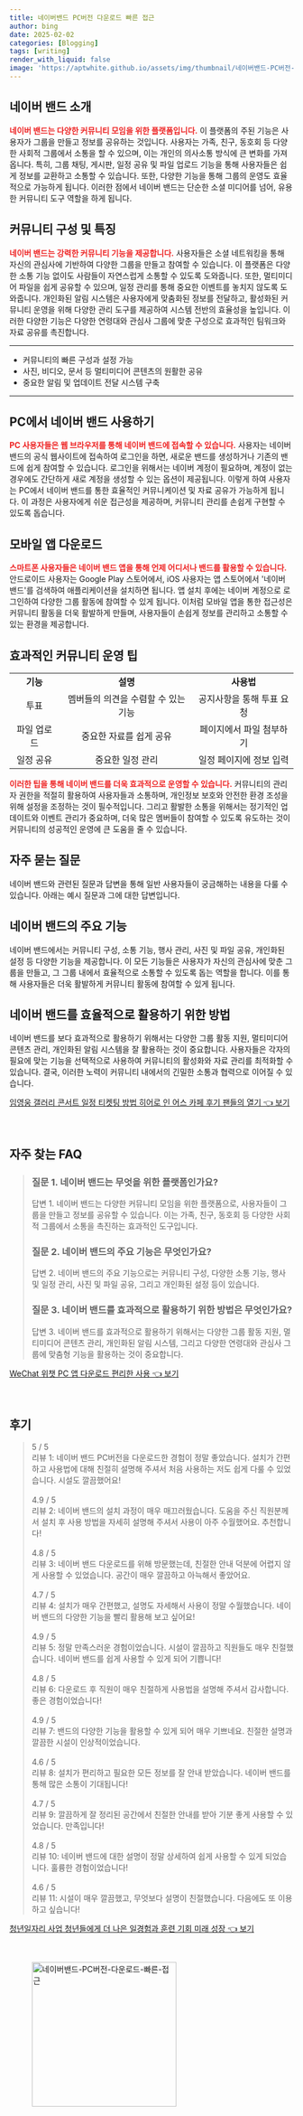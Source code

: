 ```yaml
---
title: 네이버밴드 PC버전 다운로드 빠른 접근
author: bing
date: 2025-02-02
categories: [Blogging]
tags: [writing]
render_with_liquid: false
image: 'https://aptwhite.github.io/assets/img/thumbnail/네이버밴드-PC버전-다운로드-빠른-접근.webp'
---
```



<h2 id='네이버_밴드_소개'>네이버 밴드 소개</h2>

<p><b><span style="color: #ee2323;">네이버 밴드는 다양한 커뮤니티 모임을 위한 플랫폼입니다.</span></b> 이 플랫폼의 주된 기능은 사용자가 그룹을 만들고 정보를 공유하는 것입니다. 사용자는 가족, 친구, 동호회 등 다양한 사회적 그룹에서 소통을 할 수 있으며, 이는 개인의 의사소통 방식에 큰 변화를 가져옵니다. 특히, 그룹 채팅, 게시판, 일정 공유 및 파일 업로드 기능을 통해 사용자들은 쉽게 정보를 교환하고 소통할 수 있습니다. 또한, 다양한 기능을 통해 그룹의 운영도 효율적으로 가능하게 됩니다. 이러한 점에서 네이버 밴드는 단순한 소셜 미디어를 넘어, 유용한 커뮤니티 도구 역할을 하게 됩니다.</p>

<h2 id='커뮤니티_구성_및_특징'>커뮤니티 구성 및 특징</h2>

<p><b><span style="color: #ee2323;">네이버 밴드는 강력한 커뮤니티 기능을 제공합니다.</span></b> 사용자들은 소셜 네트워킹을 통해 자신의 관심사에 기반하여 다양한 그룹을 만들고 참여할 수 있습니다. 이 플랫폼은 다양한 소통 기능 없이도 사람들이 자연스럽게 소통할 수 있도록 도와줍니다. 또한, 멀티미디어 파일을 쉽게 공유할 수 있으며, 일정 관리를 통해 중요한 이벤트를 놓치지 않도록 도와줍니다. 개인화된 알림 시스템은 사용자에게 맞춤화된 정보를 전달하고, 활성화된 커뮤니티 운영을 위해 다양한 관리 도구를 제공하여 시스템 전반의 효율성을 높입니다. 이러한 다양한 기능은 다양한 연령대와 관심사 그룹에 맞춘 구성으로 효과적인 팀워크와 자료 공유를 촉진합니다.</p>

<hr />

<ul>
    <li>커뮤니티의 빠른 구성과 설정 가능</li>
    <li>사진, 비디오, 문서 등 멀티미디어 콘텐츠의 원활한 공유</li>
    <li>중요한 알림 및 업데이트 전달 시스템 구축</li>
</ul>

<hr />

<h2 id='PC_에서_네이버_밴드_사용하기'>PC에서 네이버 밴드 사용하기</h2>

<p><b><span style="color: #ee2323;">PC 사용자들은 웹 브라우저를 통해 네이버 밴드에 접속할 수 있습니다.</span></b> 사용자는 네이버 밴드의 공식 웹사이트에 접속하여 로그인을 하면, 새로운 밴드를 생성하거나 기존의 밴드에 쉽게 참여할 수 있습니다. 로그인을 위해서는 네이버 계정이 필요하며, 계정이 없는 경우에도 간단하게 새로 계정을 생성할 수 있는 옵션이 제공됩니다. 이렇게 하여 사용자는 PC에서 네이버 밴드를 통한 효율적인 커뮤니케이션 및 자료 공유가 가능하게 됩니다. 이 과정은 사용자에게 쉬운 접근성을 제공하며, 커뮤니티 관리를 손쉽게 구현할 수 있도록 돕습니다.</p>

<h2 id='모바일_앱_다운로드'>모바일 앱 다운로드</h2>

<p><b><span style="color: #ee2323;">스마트폰 사용자들은 네이버 밴드 앱을 통해 언제 어디서나 밴드를 활용할 수 있습니다.</span></b> 안드로이드 사용자는 Google Play 스토어에서, iOS 사용자는 앱 스토어에서 '네이버 밴드'를 검색하여 애플리케이션을 설치하면 됩니다. 앱 설치 후에는 네이버 계정으로 로그인하여 다양한 그룹 활동에 참여할 수 있게 됩니다. 이처럼 모바일 앱을 통한 접근성은 커뮤니티 활동을 더욱 활발하게 만들며, 사용자들이 손쉽게 정보를 관리하고 소통할 수 있는 환경을 제공합니다.</p>

<h2 id='효과적인_커뮤니티_운영_팁'>효과적인 커뮤니티 운영 팁</h2>

<table>
    <tr>
        <td style="text-align: center; height: 17px;"><b>기능</b></td>
        <td style="text-align: center; height: 17px;"><b>설명</b></td>
        <td style="text-align: center; height: 17px;"><b>사용법</b></td>
    </tr>
    <tr>
        <td style="text-align: center; height: 17px;">투표</td>
        <td style="text-align: center; height: 17px;">멤버들의 의견을 수렴할 수 있는 기능</td>
        <td style="text-align: center; height: 17px;">공지사항을 통해 투표 요청</td>
    </tr>
    <tr>
        <td style="text-align: center; height: 17px;">파일 업로드</td>
        <td style="text-align: center; height: 17px;">중요한 자료를 쉽게 공유</td>
        <td style="text-align: center; height: 17px;">페이지에서 파일 첨부하기</td>
    </tr>
    <tr>
        <td style="text-align: center; height: 17px;">일정 공유</td>
        <td style="text-align: center; height: 17px;">중요한 일정 관리</td>
        <td style="text-align: center; height: 17px;">일정 페이지에 정보 입력</td>
    </tr>
</table>

<p><b><span style="color: #ee2323;">이러한 팁을 통해 네이버 밴드를 더욱 효과적으로 운영할 수 있습니다.</span></b> 커뮤니티의 관리자 권한을 적절히 활용하여 사용자들과 소통하며, 개인정보 보호와 안전한 환경 조성을 위해 설정을 조정하는 것이 필수적입니다. 그리고 활발한 소통을 위해서는 정기적인 업데이트와 이벤트 관리가 중요하며, 더욱 많은 멤버들이 참여할 수 있도록 유도하는 것이 커뮤니티의 성공적인 운영에 큰 도움을 줄 수 있습니다.</p>

<h2 id='자주_묻는_질문'>자주 묻는 질문</h2>

<p>네이버 밴드와 관련된 질문과 답변을 통해 일반 사용자들이 궁금해하는 내용을 다룰 수 있습니다. 아래는 예시 질문과 그에 대한 답변입니다.</p>

<h2 id='네이버_밴드의_주요_기능'>네이버 밴드의 주요 기능</h2>

<p>네이버 밴드에서는 커뮤니티 구성, 소통 기능, 행사 관리, 사진 및 파일 공유, 개인화된 설정 등 다양한 기능을 제공합니다. 이 모든 기능들은 사용자가 자신의 관심사에 맞춘 그룹을 만들고, 그 그룹 내에서 효율적으로 소통할 수 있도록 돕는 역할을 합니다. 이를 통해 사용자들은 더욱 활발하게 커뮤니티 활동에 참여할 수 있게 됩니다.</p>

<h2 id='네이버_밴드_효율적_활용법'>네이버 밴드를 효율적으로 활용하기 위한 방법</h2>

<p>네이버 밴드를 보다 효과적으로 활용하기 위해서는 다양한 그룹 활동 지원, 멀티미디어 콘텐츠 관리, 개인화된 알림 시스템을 잘 활용하는 것이 중요합니다. 사용자들은 각자의 필요에 맞는 기능을 선택적으로 사용하여 커뮤니티의 활성화와 자료 관리를 최적화할 수 있습니다. 결국, 이러한 노력이 커뮤니티 내에서의 긴밀한 소통과 협력으로 이어질 수 있습니다.</p>


<p><a class="click-button" title="임영웅 갤러리 콘서트 일정 티켓팅 방법 히어로 인 어스 카페 후기 팬들의 열기" href="https://aptwhite.github.io/posts/%EC%9E%84%EC%98%81%EC%9B%85-%EA%B0%A4%EB%9F%AC%EB%A6%AC-%EC%BD%98%EC%84%9C%ED%8A%B8-%EC%9D%BC%EC%A0%95-%ED%8B%B0%EC%BC%93%ED%8C%85-%EB%B0%A9%EB%B2%95-%ED%9E%88%EC%96%B4%EB%A1%9C-%EC%9D%B8-%EC%96%B4%EC%8A%A4-%EC%B9%B4%ED%8E%98-%ED%9B%84%EA%B8%B0-%ED%8C%AC%EB%93%A4%EC%9D%98-%EC%97%B4%EA%B8%B0/" rel="dofollow">임영웅 갤러리 콘서트 일정 티켓팅 방법 히어로 인 어스 카페 후기 팬들의 열기 👈 보기</a></p><br>
<h2 id='자주_찾는_FAQ'>자주 찾는 FAQ</h2>
<div itemscope="" itemtype="https://schema.org/FAQPage">
<blockquote>
<div itemscope="" itemprop="mainEntity" itemtype="https://schema.org/Question">
<h3 itemprop="name">질문 1. 네이버 밴드는 무엇을 위한 플랫폼인가요?</h3>
<div itemscope="" itemprop="acceptedAnswer" itemtype="https://schema.org/Answer">
<span itemprop="text">
<p>답변 1. 네이버 밴드는 다양한 커뮤니티 모임을 위한 플랫폼으로, 사용자들이 그룹을 만들고 정보를 공유할 수 있습니다. 이는 가족, 친구, 동호회 등 다양한 사회적 그룹에서 소통을 촉진하는 효과적인 도구입니다.</p>
</span>
</div>
</div>
<div itemscope="" itemprop="mainEntity" itemtype="https://schema.org/Question">
<h3 itemprop="name">질문 2. 네이버 밴드의 주요 기능은 무엇인가요?</h3>
<div itemscope="" itemprop="acceptedAnswer" itemtype="https://schema.org/Answer">
<span itemprop="text">
<p>답변 2. 네이버 밴드의 주요 기능으로는 커뮤니티 구성, 다양한 소통 기능, 행사 및 일정 관리, 사진 및 파일 공유, 그리고 개인화된 설정 등이 있습니다.</p>
</span>
</div>
</div>
<div itemscope="" itemprop="mainEntity" itemtype="https://schema.org/Question">
<h3 itemprop="name">질문 3. 네이버 밴드를 효과적으로 활용하기 위한 방법은 무엇인가요?</h3>
<div itemscope="" itemprop="acceptedAnswer" itemtype="https://schema.org/Answer">
<span itemprop="text">
<p>답변 3. 네이버 밴드를 효과적으로 활용하기 위해서는 다양한 그룹 활동 지원, 멀티미디어 콘텐츠 관리, 개인화된 알림 시스템, 그리고 다양한 연령대와 관심사 그룹에 맞춤형 기능을 활용하는 것이 중요합니다.</p>
</span>
</div>
</div>
</blockquote>
</div>
<p><a class="click-button" title="WeChat 위챗 PC 앱 다운로드 편리한 사용" href="https://aptwhite.github.io/posts/WeChat-%EC%9C%84%EC%B1%97-PC-%EC%95%B1-%EB%8B%A4%EC%9A%B4%EB%A1%9C%EB%93%9C-%ED%8E%B8%EB%A6%AC%ED%95%9C-%EC%82%AC%EC%9A%A9/" rel="dofollow">WeChat 위챗 PC 앱 다운로드 편리한 사용 👈 보기</a></p><br>
<h2 id='후기'>후기</h2>
<div itemscope itemtype="https://schema.org/Product">
  <blockquote>
  <div itemprop="review" itemscope itemtype="https://schema.org/Review">
      <div itemprop="reviewRating" itemscope itemtype="https://schema.org/Rating"> <span itemprop="ratingValue">5</span> / <span itemprop="bestRating">5</span> </div>
      <span itemprop="reviewBody">리뷰 1: 네이버 밴드 PC버전을 다운로드한 경험이 정말 좋았습니다. 설치가 간편하고 사용법에 대해 친절히 설명해 주셔서 처음 사용하는 저도 쉽게 다룰 수 있었습니다. 시설도 깔끔했어요!</span>
  </div>
  <br>
  <div itemprop="review" itemscope itemtype="https://schema.org/Review">
      <div itemprop="reviewRating" itemscope itemtype="https://schema.org/Rating"> <span itemprop="ratingValue">4.9</span> / <span itemprop="bestRating">5</span> </div>
      <span itemprop="reviewBody">리뷰 2: 네이버 밴드의 설치 과정이 매우 매끄러웠습니다. 도움을 주신 직원분께서 설치 후 사용 방법을 자세히 설명해 주셔서 사용이 아주 수월했어요. 추천합니다!</span>
  </div>
  <br>
  <div itemprop="review" itemscope itemtype="https://schema.org/Review">
      <div itemprop="reviewRating" itemscope itemtype="https://schema.org/Rating"> <span itemprop="ratingValue">4.8</span> / <span itemprop="bestRating">5</span> </div>
      <span itemprop="reviewBody">리뷰 3: 네이버 밴드 다운로드를 위해 방문했는데, 친절한 안내 덕분에 어렵지 않게 사용할 수 있었습니다. 공간이 매우 깔끔하고 아늑해서 좋았어요.</span>
  </div>
  <br>
  <div itemprop="review" itemscope itemtype="https://schema.org/Review">
      <div itemprop="reviewRating" itemscope itemtype="https://schema.org/Rating"> <span itemprop="ratingValue">4.7</span> / <span itemprop="bestRating">5</span> </div>
      <span itemprop="reviewBody">리뷰 4: 설치가 매우 간편했고, 설명도 자세해서 사용이 정말 수월했습니다. 네이버 밴드의 다양한 기능을 빨리 활용해 보고 싶어요!</span>
  </div>
  <br>
  <div itemprop="review" itemscope itemtype="https://schema.org/Review">
      <div itemprop="reviewRating" itemscope itemtype="https://schema.org/Rating"> <span itemprop="ratingValue">4.9</span> / <span itemprop="bestRating">5</span> </div>
      <span itemprop="reviewBody">리뷰 5: 정말 만족스러운 경험이었습니다. 시설이 깔끔하고 직원들도 매우 친절했습니다. 네이버 밴드를 쉽게 사용할 수 있게 되어 기쁩니다!</span>
  </div>
  <br>
  <div itemprop="review" itemscope itemtype="https://schema.org/Review">
      <div itemprop="reviewRating" itemscope itemtype="https://schema.org/Rating"> <span itemprop="ratingValue">4.8</span> / <span itemprop="bestRating">5</span> </div>
      <span itemprop="reviewBody">리뷰 6: 다운로드 후 직원이 매우 친절하게 사용법을 설명해 주셔서 감사합니다. 좋은 경험이었습니다!</span>
  </div>
  <br>
  <div itemprop="review" itemscope itemtype="https://schema.org/Review">
      <div itemprop="reviewRating" itemscope itemtype="https://schema.org/Rating"> <span itemprop="ratingValue">4.9</span> / <span itemprop="bestRating">5</span> </div>
      <span itemprop="reviewBody">리뷰 7: 밴드의 다양한 기능을 활용할 수 있게 되어 매우 기쁘네요. 친절한 설명과 깔끔한 시설이 인상적이었습니다.</span>
  </div>
  <br>
  <div itemprop="review" itemscope itemtype="https://schema.org/Review">
      <div itemprop="reviewRating" itemscope itemtype="https://schema.org/Rating"> <span itemprop="ratingValue">4.6</span> / <span itemprop="bestRating">5</span> </div>
      <span itemprop="reviewBody">리뷰 8: 설치가 편리하고 필요한 모든 정보를 잘 안내 받았습니다. 네이버 밴드를 통해 많은 소통이 기대됩니다!</span>
  </div>
  <br>
  <div itemprop="review" itemscope itemtype="https://schema.org/Review">
      <div itemprop="reviewRating" itemscope itemtype="https://schema.org/Rating"> <span itemprop="ratingValue">4.7</span> / <span itemprop="bestRating">5</span> </div>
      <span itemprop="reviewBody">리뷰 9: 깔끔하게 잘 정리된 공간에서 친절한 안내를 받아 기분 좋게 사용할 수 있었습니다. 만족입니다!</span>
  </div>
  <br>
  <div itemprop="review" itemscope itemtype="https://schema.org/Review">
      <div itemprop="reviewRating" itemscope itemtype="https://schema.org/Rating"> <span itemprop="ratingValue">4.8</span> / <span itemprop="bestRating">5</span> </div>
      <span itemprop="reviewBody">리뷰 10: 네이버 밴드에 대한 설명이 정말 상세하여 쉽게 사용할 수 있게 되었습니다. 훌륭한 경험이었습니다!</span>
  </div>
  <br>
  <div itemprop="review" itemscope itemtype="https://schema.org/Review">
      <div itemprop="reviewRating" itemscope itemtype="https://schema.org/Rating"> <span itemprop="ratingValue">4.6</span> / <span itemprop="bestRating">5</span> </div>
      <span itemprop="reviewBody">리뷰 11: 시설이 매우 깔끔했고, 무엇보다 설명이 친절했습니다. 다음에도 또 이용하고 싶습니다!</span>
  </div>
  </blockquote>
</div>
<p><a class="click-button" title="청년일자리 사업 청년들에게 더 나은 일경험과 훈련 기회 미래 성장" href="https://aptwhite.github.io/posts/%EC%B2%AD%EB%85%84%EC%9D%BC%EC%9E%90%EB%A6%AC-%EC%82%AC%EC%97%85-%EC%B2%AD%EB%85%84%EB%93%A4%EC%97%90%EA%B2%8C-%EB%8D%94-%EB%82%98%EC%9D%80-%EC%9D%BC%EA%B2%BD%ED%97%98%EA%B3%BC-%ED%9B%88%EB%A0%A8-%EA%B8%B0%ED%9A%8C-%EB%AF%B8%EB%9E%98-%EC%84%B1%EC%9E%A5/" rel="dofollow">청년일자리 사업 청년들에게 더 나은 일경험과 훈련 기회 미래 성장 👈 보기</a></p><br>
<figure class="image"><img src="https://aptwhite.github.io/assets/img/thumbnail/네이버밴드-PC버전-다운로드-빠른-접근.webp" alt="네이버밴드-PC버전-다운로드-빠른-접근" width="256" height="256"></figure>